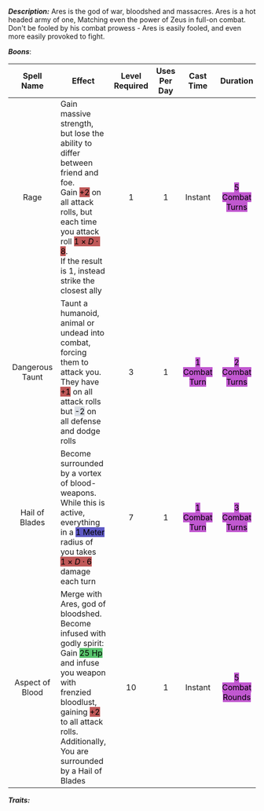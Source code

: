 ***Description:***
Ares is the god of war, bloodshed and massacres.
Ares is a hot headed army of one, Matching even the power of Zeus in full-on combat.
Don't be fooled by his combat prowess - Ares is easily fooled, and even more easily provoked to fight.

***Boons***:

| Spell Name | Effect | Level Required | Uses Per Day | Cast Time| Duration|
| :--: | -- | :--: | :--: | :--: | :--: |
| Rage | Gain massive strength, but lose the ability to differ between friend and foe. <br> Gain <mark style="background: #9E0000A6;">+2</mark> on all attack rolls, but each time you attack roll <mark style="background: #9E0000A6;">$1 \times D\cdot8$</mark>. <br> If the result is 1, instead strike the closest ally | 1 | 1 | Instant | <mark style="background: #A100B8A6;">5 Combat Turns</mark> |
| Dangerous Taunt | Taunt a humanoid, animal or undead into combat, forcing them to attack you. <br> They have <mark style="background: #9E0000A6;">+1</mark> on all attack rolls but <mark style="background: #CACFD9A6;">-2</mark> on all defense and dodge rolls | 3 | 1 | <mark style="background: #A100B8A6;">1 Combat Turn </mark>| <mark style="background: #A100B8A6;">2 Combat Turns</mark> |
| Hail of Blades| Become surrounded by a vortex of blood-weapons. <br> While this is active, everything in a <mark style="background: #0900A7A6;">1 Meter</mark> radius of you takes <br> <mark style="background: #9E0000A6;">$1 \times D\cdot6$</mark> damage each turn| 7 | 1  | <mark style="background: #A100B8A6;">1 Combat Turn </mark> | <mark style="background: #A100B8A6;">3 Combat Turns </mark>|
| Aspect of Blood | Merge with Ares, god of bloodshed. Become infused with godly spirit:<br> Gain <mark style="background: #00A521A6;">25 Hp</mark> and infuse you weapon with frenzied bloodlust, gaining <mark style="background: #9E0000A6;">+2</mark> to all attack rolls. <br> Additionally, You are surrounded by a Hail of Blades| 10 | 1 | Instant| <mark style="background: #A100B8A6;">5 Combat Rounds</mark> |

***Traits:***  

